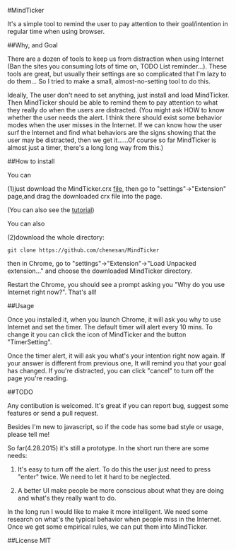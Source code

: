 #MindTicker

It's a simple tool to remind the user to pay attention to their goal/intention in regular time when using browser.

##Why, and Goal

There are a dozen of tools to keep us from distraction when using Internet (Ban the sites you consuming lots of time on, TODO List reminder...). These tools are great, but usually their settings are so complicated that I'm lazy to do them... So I tried to make a small, almost-no-setting tool to do this.

Ideally, The user don't need to set anything, just install and load MindTicker. Then MindTicker should be able to remind them to pay attention to what they really do when the users are distracted. (You might ask HOW to know whether the user needs the alert. I think there should exist some behavior modes when the user misses in the Internet. If we can know how the user surf the Internet and find what behaviors are the signs showing that the user may be distracted, then we get it......Of course so far MindTicker is almost just a timer, there's a long long way from this.)

##How to install

You can

(1)just download the MindTicker.crx [file](https://github.com/chenesan/MindTicker/raw/master/MindTicker.crx), then go to "settings"->"Extension" page,and drag the downloaded crx file into the page.

(You can also see the [tutorial](http://www.howtogeek.com/120743/how-to-install-extensions-from-outside-the-chrome-web-store/))

You can also

(2)download the whole directory:
```shell
git clone https://github.com/chenesan/MindTicker
```
then in Chrome, go to "settings"->"Extension"->"Load Unpacked extension..." and choose the downloaded MindTicker directory.

Restart the Chrome, you should see a prompt asking you "Why do you use Internet right now?". That's all!

##Usage

Once you installed it, when you launch Chrome, it will ask you why to use Internet and set the timer. The default timer will alert every 10 mins. To change it you can click the icon of MindTicker and the button "TimerSetting".

Once the timer alert, it will ask you what's your intention right now again. If your answer is different from previous one, It will remind you that your goal has changed. If you're distracted, you can click "cancel" to turn off the page you're reading.

##TODO

Any contibution is welcomed. It's great if you can report bug, suggest some features or send a pull request.

Besides I'm new to javascript, so if the code has some bad style or usage, please tell me!

So far(4.28.2015) it's still a prototype. In the short run there are some needs:

1. It's easy to turn off the alert. To do this the user just need to press "enter" twice. We need to let it hard to be neglected.

2. A better UI make people be more conscious about what they are doing and what's they really want to do.

In the long run I would like to make it more intelligent. We need some research on what's the typical behavior when people miss in the Internet. Once we get some empirical rules, we can put them into MindTicker.

##License
MIT